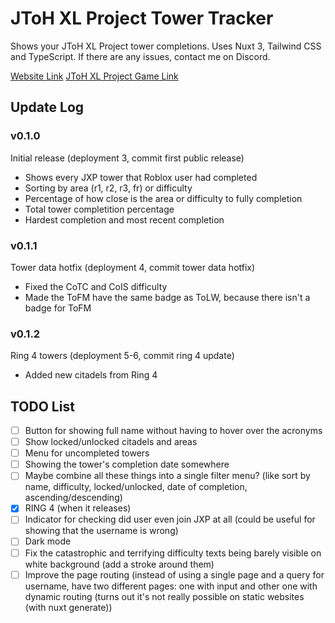 # JToH XL Project Tower Tracker

Shows your JToH XL Project tower completions.
Uses Nuxt 3, Tailwind CSS and TypeScript.
If there are any issues, contact me on Discord.

[Website Link](https://qaptivator.github.io/jtoh-xl-tower-tracker/)
[JToH XL Project Game Link](https://www.roblox.com/games/13218032675/)

## Update Log

### v0.1.0

Initial release (deployment 3, commit first public release)

- Shows every JXP tower that Roblox user had completed
- Sorting by area (r1, r2, r3, fr) or difficulty
- Percentage of how close is the area or difficulty to fully completion
- Total tower completition percentage
- Hardest completion and most recent completion

### v0.1.1

Tower data hotfix (deployment 4, commit tower data hotfix)

- Fixed the CoTC and CoIS difficulty
- Made the ToFM have the same badge as ToLW, because there isn't a badge for ToFM

### v0.1.2

Ring 4 towers (deployment 5-6, commit ring 4 update)

- Added new citadels from Ring 4

## TODO List

- [ ] Button for showing full name without having to hover over the acronyms
- [ ] Show locked/unlocked citadels and areas
- [ ] Menu for uncompleted towers
- [ ] Showing the tower's completion date somewhere
- [ ] Maybe combine all these things into a single filter menu? (like sort by name, difficulty, locked/unlocked, date of completion, ascending/descending)
- [x] RING 4 (when it releases)
- [ ] Indicator for checking did user even join JXP at all (could be useful for showing that the username is wrong)
- [ ] Dark mode
- [ ] Fix the catastrophic and terrifying difficulty texts being barely visible on white background (add a stroke around them)
- [ ] Improve the page routing (instead of using a single page and a query for username, have two different pages: one with input and other one with dynamic routing (turns out it's not really possible on static websites (with nuxt generate))

